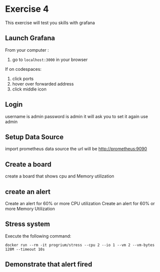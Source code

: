 # Exercise 4

This exercise will test you skills with grafana

## Launch Grafana

From your computer :

1. go to `localhost:3000` in your browser

If on codespaces:

1. click ports
1. hover over forwarded address
1. click middle icon

## Login

username is admin
password is admin
it will ask you to set it again
use admin

## Setup Data Source

import prometheus data source
the url will be
<http://prometheus:9090>

## Create a board

create a board that shows cpu and Memory utilization

## create an alert

Create an alert for 60% or more CPU utilization
Create an alert for 60% or more Memory Utilization

## Stress system

Execute the following command:

```shell
docker run --rm -it progrium/stress --cpu 2 --io 1 --vm 2 --vm-bytes 128M --timeout 10s
```

## Demonstrate that alert fired
